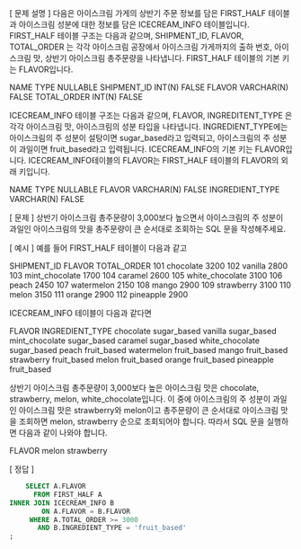 [ 문제 설명 ]
다음은 아이스크림 가게의 상반기 주문 정보를 담은 FIRST_HALF 테이블과 아이스크림 성분에 대한 정보를 담은 ICECREAM_INFO 테이블입니다. FIRST_HALF 테이블 구조는 다음과 같으며, SHIPMENT_ID, FLAVOR, TOTAL_ORDER 는 각각 아이스크림 공장에서 아이스크림 가게까지의 출하 번호, 아이스크림 맛, 상반기 아이스크림 총주문량을 나타냅니다. FIRST_HALF 테이블의 기본 키는 FLAVOR입니다.

NAME	        TYPE	    NULLABLE
SHIPMENT_ID	    INT(N)	    FALSE
FLAVOR	        VARCHAR(N)	FALSE
TOTAL_ORDER	    INT(N)	    FALSE

ICECREAM_INFO 테이블 구조는 다음과 같으며, FLAVOR, INGREDITENT_TYPE 은 각각 아이스크림 맛, 아이스크림의 성분 타입을 나타냅니다. INGREDIENT_TYPE에는 아이스크림의 주 성분이 설탕이면 sugar_based라고 입력되고, 아이스크림의 주 성분이 과일이면 fruit_based라고 입력됩니다. ICECREAM_INFO의 기본 키는 FLAVOR입니다. ICECREAM_INFO테이블의 FLAVOR는 FIRST_HALF 테이블의 FLAVOR의 외래 키입니다.

NAME	            TYPE	    NULLABLE
FLAVOR	            VARCHAR(N)	FALSE
INGREDIENT_TYPE	    VARCHAR(N)	FALSE

[ 문제 ]
상반기 아이스크림 총주문량이 3,000보다 높으면서 아이스크림의 주 성분이 과일인 아이스크림의 맛을 총주문량이 큰 순서대로 조회하는 SQL 문을 작성해주세요.

[ 예시 ]
예를 들어 FIRST_HALF 테이블이 다음과 같고

SHIPMENT_ID	    FLAVOR	        TOTAL_ORDER
101	            chocolate	    3200
102	            vanilla	        2800
103	            mint_chocolate	1700
104	            caramel	        2600
105	            white_chocolate	3100
106	            peach	        2450
107	            watermelon	    2150
108	            mango	        2900
109	            strawberry	    3100
110	            melon	        3150
111	            orange	        2900
112	            pineapple	    2900

ICECREAM_INFO 테이블이 다음과 같다면

FLAVOR	            INGREDIENT_TYPE
chocolate	        sugar_based
vanilla	            sugar_based
mint_chocolate	    sugar_based
caramel	            sugar_based
white_chocolate	    sugar_based
peach	            fruit_based
watermelon	        fruit_based
mango	            fruit_based
strawberry	        fruit_based
melon	            fruit_based
orange	            fruit_based
pineapple	        fruit_based

상반기 아이스크림 총주문량이 3,000보다 높은 아이스크림 맛은 chocolate, strawberry, melon, white_chocolate입니다. 이 중에 아이스크림의 주 성분이 과일인 아이스크림 맛은 strawberry와 melon이고 총주문량이 큰 순서대로 아이스크림 맛을 조회하면 melon, strawberry 순으로 조회되어야 합니다. 따라서 SQL 문을 실행하면 다음과 같이 나와야 합니다.

FLAVOR
melon
strawberry

[ 정답 ]
````sql
    SELECT A.FLAVOR
      FROM FIRST_HALF A
INNER JOIN ICECREAM_INFO B 
        ON A.FLAVOR = B.FLAVOR
     WHERE A.TOTAL_ORDER >= 3000
       AND B.INGREDIENT_TYPE = 'fruit_based'
;
````